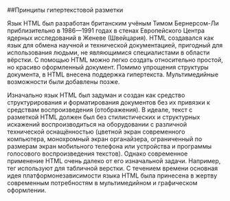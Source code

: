 ##Принципы гипертекстовой разметки

Язык HTML был разработан британским учёным Тимом Бернерсом-Ли приблизительно в 1986—1991 годах в стенах Европейского Центра ядерных исследований в Женеве (Швейцария). HTML создавался как язык для обмена научной и технической документацией, пригодный для использования людьми, не являющимися специалистами в области вёрстки. С помощью HTML можно легко создать относительно простой, но красиво оформленный документ. Помимо упрощения структуры документа, в HTML внесена поддержка гипертекста. Мультимедийные возможности были добавлены позже.

Изначально язык HTML был задуман и создан как средство структурирования и форматирования документов без их привязки к средствам воспроизведения (отображения). В идеале, текст с разметкой HTML должен был без стилистических и структурных искажений воспроизводиться на оборудовании с различной технической оснащённостью (цветной экран современного компьютера, монохромный экран органайзера, ограниченный по размерам экран мобильного телефона или устройства и программы голосового воспроизведения текстов). Однако современное применение HTML очень далеко от его изначальной задачи. Например, тег <TABLE> используют для табличной верстки. С течением времени основная идея платформонезависимости языка HTML была принесена в жертву современным потребностям в мультимедийном и графическом оформлении.
